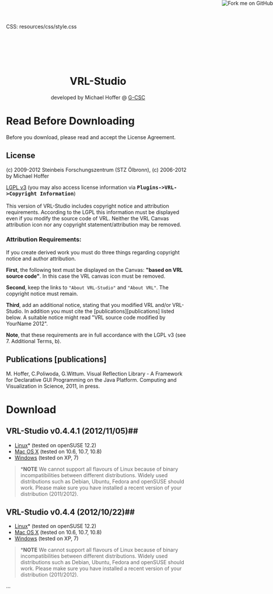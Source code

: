 CSS: resources/css/style.css

<header>
<a href="https://github.com/miho/VRL-Studio"><img style="position: absolute; top: 0; right: 0; border: 0;" src="https://s3.amazonaws.com/github/ribbons/forkme_right_darkblue_121621.png" alt="Fork me on GitHub"></a>
</header>

<!--content-begin-->

<h1 align=center><br><br>VRL-Studio</h1>
<p align=center>developed by Michael Hoffer @ <a href=http://gcsc.uni-frankfurt.de>G-CSC</a></p>

# Read Before Downloading #

Before you download, please read and accept the License Agreement.

## License ##
(c) 2009-2012 Steinbeis Forschungszentrum (STZ Ölbronn), (c) 2006-2012 by Michael Hoffer

[LGPL v3](http://opensource.org/licenses/LGPL-3.0) (you may also access license information via <tt><b>Plugins->VRL->Copyright Information</b></tt>)<br><br>
This version of VRL-Studio includes  copyright notice and attribution requirements. According to the LGPL this
information must be displayed even if you modify the source code of VRL. Neither the
VRL Canvas attribution icon nor any copyright statement/attribution may be removed.

### Attribution Requirements: ###

If you create derived work you must do three things regarding copyright notice and author attribution.

<b>First</b>, the following text must be displayed on the Canvas: <b>"based on VRL source code"</b>. In this case the VRL canvas icon must be removed.

<b>Second</b>, keep the links to `"About VRL-Studio"` and `"About VRL"`. The copyright notice must remain.

<b>Third</b>, add an additional notice, stating that you modified VRL and/or VRL-Studio. In addition you must cite the [publications][publications] listed below. A suitable notice might read 
"VRL source code modified by YourName 2012".

<b>Note</b>, that these requirements are in full accordance with the LGPL v3 (see 7. Additional Terms, b).

## Publications [publications] 

<!--<pre style="background: rgba(255,255,255,0.0);">-->
M. Hoffer, C.Poliwoda, G.Wittum.
Visual Reflection Library -
A Framework for Declarative GUI Programming on the Java Platform.
Computing and Visualization in Science, 2011, in press.
<!--</pre><br>-->

# Download #

## VRL-Studio v0.4.4.1 (2012/11/05)##

- [Linux](http://vrl-studio.mihosoft.eu/releases/v0.4.4.1/VRL-Studio-v0.4.4.1-Linux.zip)* (tested on openSUSE 12.2)
- [Mac OS X](http://vrl-studio.mihosoft.eu/releases/v0.4.4.1/VRL-Studio-v0.4.4.1-OSX.zip) (tested on 10.6, 10.7, 10.8)
- [Windows](http://vrl-studio.mihosoft.eu/releases/v0.4.4.1/VRL-Studio-v0.4.4.1-Windows.zip) (tested on XP, 7)

> ***NOTE** We cannot support all flavours of Linux because of binary incompatibilities between different distributions. Widely used distributions such as Debian, Ubuntu, Fedora and openSUSE should work. Please make sure you have installed a recent version of your distribution (2011/2012).


## VRL-Studio v0.4.4 (2012/10/22)##

- [Linux](http://vrl-studio.mihosoft.eu/releases/v0.4.4/VRL-Studio-v0.4.4-Linux.zip)* (tested on openSUSE 12.2)
- [Mac OS X](http://vrl-studio.mihosoft.eu/releases/v0.4.4/VRL-Studio-v0.4.4-OSX.zip) (tested on 10.6, 10.7, 10.8)
- [Windows](http://vrl-studio.mihosoft.eu/releases/v0.4.4/VRL-Studio-v0.4.4-Windows.zip) (tested on XP, 7)

> ***NOTE** We cannot support all flavours of Linux because of binary incompatibilities between different distributions. Widely used distributions such as Debian, Ubuntu, Fedora and openSUSE should work. Please make sure you have installed a recent version of your distribution (2011/2012).

<!--content-end-->

<footer><section>...</section></footer>
